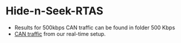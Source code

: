 # Hide-n-Seek-RTAS
- Results for 500kbps CAN traffic can be found in folder 500 Kbps
- [CAN traffic](https://github.com/Ipsitakoley/Hide-n-Seek-RTAS/tree/main/CANlog) from our real-time setup.
